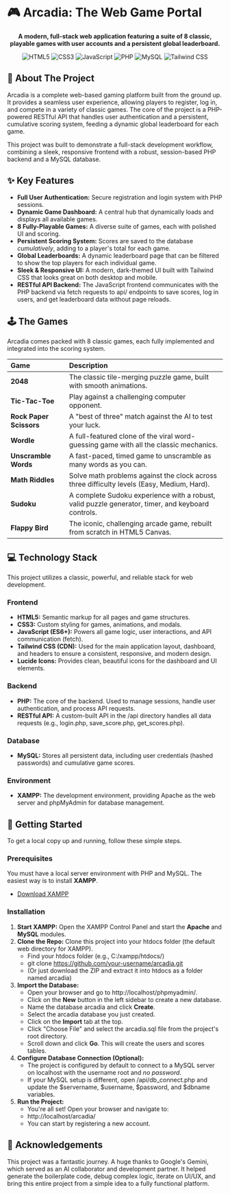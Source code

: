 # **🎮 Arcadia: The Web Game Portal**

<p align="center">  
<strong>A modern, full-stack web application featuring a suite of 8 classic, playable games with user accounts and a persistent global leaderboard.</strong>  
</p>  
<p align="center">
    <img src="https://www.google.com/search?q=https://img.shields.io/badge/HTML5-E34F26%3Fstyle%3Dfor-the-badge%26amp%3Blogo%3Dhtml5%26amp%3BlogoColor%3Dwhite"
        alt="HTML5">
    <img src="https://www.google.com/search?q=https://img.shields.io/badge/CSS3-1572B6%3Fstyle%3Dfor-the-badge%26amp%3Blogo%3Dcss3%26amp%3BlogoColor%3Dwhite"
        alt="CSS3">
    <img src="https://www.google.com/search?q=https://img.shields.io/badge/JavaScript-F7DF1E%3Fstyle%3Dfor-the-badge%26amp%3Blogo%3Djavascript%26amp%3BlogoColor%3Dblack"
        alt="JavaScript">
    <img src="https://www.google.com/search?q=https://img.shields.io/badge/PHP-777BB4%3Fstyle%3Dfor-the-badge%26amp%3Blogo%3Dphp%26amp%3BlogoColor%3Dwhite"
        alt="PHP">
    <img src="https://www.google.com/search?q=https://img.shields.io/badge/MySQL-4479A1%3Fstyle%3Dfor-the-badge%26amp%3Blogo%3Dmysql%26amp%3BlogoColor%3Dwhite"
        alt="MySQL">
    <img src="https://www.google.com/search?q=https://img.shields.io/badge/Tailwind_CSS-38B2AC%3Fstyle%3Dfor-the-badge%26amp%3Blogo%3Dtailwind-css%26amp%3BlogoColor%3Dwhite"
        alt="Tailwind CSS">
</p>
<p align="center">  
<!--  
NOTE TO USER:  
It's highly recommended to add a screenshot of your project here!  
A great one would be the dashboard.png (like the one you sent me).  
You can add it like this:  
<img src="https." alt="Arcadia Game Dashboard">  
-->  
</p>

## **🌟 About The Project**

Arcadia is a complete web-based gaming platform built from the ground up. It provides a seamless user experience, allowing players to register, log in, and compete in a variety of classic games. The core of the project is a PHP-powered RESTful API that handles user authentication and a persistent, cumulative scoring system, feeding a dynamic global leaderboard for each game.

This project was built to demonstrate a full-stack development workflow, combining a sleek, responsive frontend with a robust, session-based PHP backend and a MySQL database.

## **✨ Key Features**

* **Full User Authentication:** Secure registration and login system with PHP sessions.  
* **Dynamic Game Dashboard:** A central hub that dynamically loads and displays all available games.  
* **8 Fully-Playable Games:** A diverse suite of games, each with polished UI and scoring.  
* **Persistent Scoring System:** Scores are saved to the database *cumulatively*, adding to a player's total for each game.  
* **Global Leaderboards:** A dynamic leaderboard page that can be filtered to show the top players for each individual game.  
* **Sleek & Responsive UI:** A modern, dark-themed UI built with Tailwind CSS that looks great on both desktop and mobile.  
* **RESTful API Backend:** The JavaScript frontend communicates with the PHP backend via fetch requests to api/ endpoints to save scores, log in users, and get leaderboard data without page reloads.

## **🕹️ The Games**

Arcadia comes packed with 8 classic games, each fully implemented and integrated into the scoring system.

| Game | Description |
| :---- | :---- |
| **2048** | The classic tile-merging puzzle game, built with smooth animations. |
| **Tic-Tac-Toe** | Play against a challenging computer opponent. |
| **Rock Paper Scissors** | A "best of three" match against the AI to test your luck. |
| **Wordle** | A full-featured clone of the viral word-guessing game with all the classic mechanics. |
| **Unscramble Words** | A fast-paced, timed game to unscramble as many words as you can. |
| **Math Riddles** | Solve math problems against the clock across three difficulty levels (Easy, Medium, Hard). |
| **Sudoku** | A complete Sudoku experience with a robust, valid puzzle generator, timer, and keyboard controls. |
| **Flappy Bird** | The iconic, challenging arcade game, rebuilt from scratch in HTML5 Canvas. |

## **💻 Technology Stack**

This project utilizes a classic, powerful, and reliable stack for web development.

### **Frontend**

* **HTML5:** Semantic markup for all pages and game structures.  
* **CSS3:** Custom styling for games, animations, and modals.  
* **JavaScript (ES6+):** Powers all game logic, user interactions, and API communication (fetch).  
* **Tailwind CSS (CDN):** Used for the main application layout, dashboard, and headers to ensure a consistent, responsive, and modern design.  
* **Lucide Icons:** Provides clean, beautiful icons for the dashboard and UI elements.

### **Backend**

* **PHP:** The core of the backend. Used to manage sessions, handle user authentication, and process API requests.  
* **RESTful API:** A custom-built API in the /api directory handles all data requests (e.g., login.php, save\_score.php, get\_scores.php).

### **Database**

* **MySQL:** Stores all persistent data, including user credentials (hashed passwords) and cumulative game scores.

### **Environment**

* **XAMPP:** The development environment, providing Apache as the web server and phpMyAdmin for database management.

## **🚀 Getting Started**

To get a local copy up and running, follow these simple steps.

### **Prerequisites**

You must have a local server environment with PHP and MySQL. The easiest way is to install **XAMPP**.

* [Download XAMPP](https://www.apachefriends.org/index.html)

### **Installation**

1. **Start XAMPP:** Open the XAMPP Control Panel and start the **Apache** and **MySQL** modules.  
2. **Clone the Repo:** Clone this project into your htdocs folder (the default web directory for XAMPP).  
   * Find your htdocs folder (e.g., C:/xampp/htdocs/)  
   * git clone https://github.com/your-username/arcadia.git  
   * (Or just download the ZIP and extract it into htdocs as a folder named arcadia)  
3. **Import the Database:**  
   * Open your browser and go to http://localhost/phpmyadmin/.  
   * Click on the **New** button in the left sidebar to create a new database.  
   * Name the database arcadia and click **Create**.  
   * Select the arcadia database you just created.  
   * Click on the **Import** tab at the top.  
   * Click "Choose File" and select the arcadia.sql file from the project's root directory.  
   * Scroll down and click **Go**. This will create the users and scores tables.  
4. **Configure Database Connection (Optional):**  
   * The project is configured by default to connect to a MySQL server on localhost with the username root and *no password*.  
   * If your MySQL setup is different, open /api/db\_connect.php and update the $servername, $username, $password, and $dbname variables.  
5. **Run the Project:**  
   * You're all set\! Open your browser and navigate to:  
   * http://localhost/arcadia/  
   * You can start by registering a new account.

## **🤝 Acknowledgements**

This project was a fantastic journey. A huge thanks to Google's Gemini, which served as an AI collaborator and development partner. It helped generate the boilerplate code, debug complex logic, iterate on UI/UX, and bring this entire project from a simple idea to a fully functional platform.